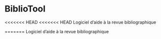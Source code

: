 # BiblioTool
<<<<<<< HEAD
<<<<<<< HEAD
Logiciel d’aide à la revue bibliographique

=======
Logiciel d’aide à la revue bibliographique
